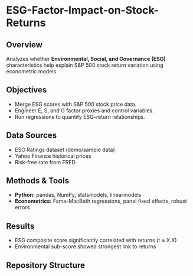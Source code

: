 # ESG-Factor-Impact-on-Stock-Returns

## Overview
Analyzes whether **Environmental, Social, and Governance (ESG)** characteristics help explain S&P 500 stock return variation using econometric models.

## Objectives
- Merge ESG scores with S&P 500 stock price data.
- Engineer E, S, and G factor proxies and control variables.
- Run regressions to quantify ESG–return relationships.

## Data Sources
- ESG Ratings dataset (demo/sample data)
- Yahoo Finance historical prices
- Risk-free rate from FRED

## Methods & Tools
- **Python:** pandas, NumPy, statsmodels, linearmodels
- **Econometrics:** Fama-MacBeth regressions, panel fixed effects, robust errors

## Results
- ESG composite score significantly correlated with returns (t ≈ X.X)
- Environmental sub-score showed strongest link to returns

## Repository Structure
